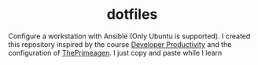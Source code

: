 <div align="center">
  <h1>dotfiles</h1>
</div>

Configure a workstation with Ansible (Only Ubuntu is supported). I created this repository inspired by the course [Developer Productivity](https://frontendmasters.com/courses/developer-productivity/) and the configuration of [ThePrimeagen](https://github.com/ThePrimeagen/.dotfiles). I just copy and paste while I learn
